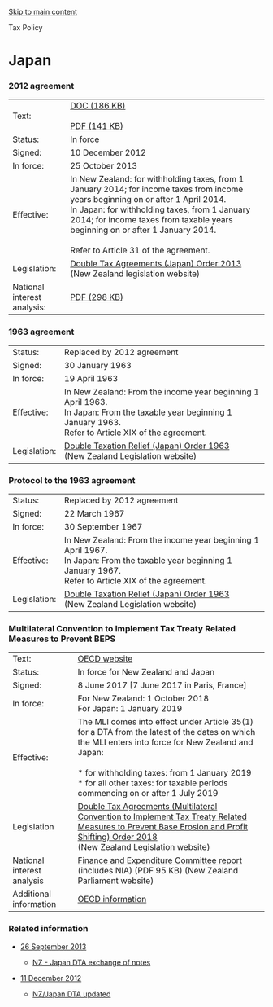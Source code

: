 [Skip to main content](#main-content-tp)

Tax Policy

Japan
=====

### 2012 agreement

|     |     |
| --- | --- |
| Text: | [DOC (186 KB)](/-/media/project/ir/tp/tax-treaties/japan/2012-dta-nz-japan-doc.doc?sc_lang=en&modified=20200902034813&hash=B4F4F6B009BF66ADB71BA8D3060E4472)<br>  <br>[PDF (141 KB)](/-/media/project/ir/tp/tax-treaties/japan/2012-dta-nz-japan-pdf.pdf?sc_lang=en&modified=20200902034305&hash=2CFC3212FE14C0B25EBE5019DDC2941A) |
| Status: | In force |
| Signed: | 10 December 2012 |
| In force: | 25 October 2013 |
| Effective: | In New Zealand: for withholding taxes, from 1 January 2014; for income taxes from income years beginning on or after 1 April 2014.  <br>In Japan: for withholding taxes, from 1 January 2014; for income taxes from taxable years beginning on or after 1 January 2014.<br><br>Refer to Article 31 of the agreement. |
| Legislation: | [Double Tax Agreements (Japan) Order 2013](http://www.legislation.govt.nz/regulation/public/2013/0316/latest/contents.html)<br> (New Zealand legislation website) |
| National interest  <br>analysis: | [PDF (298 KB)](/-/media/project/ir/tp/tax-treaties/japan/2013-nia-dta-nz-japan.pdf?sc_lang=en&modified=20200622062247&hash=E64F5AD9E558941202A898430092BBF0) |

### 1963 agreement

|     |     |
| --- | --- |
| Status: | Replaced by 2012 agreement |
| Signed: | 30 January 1963 |
| In force: | 19 April 1963 |
| Effective: | In New Zealand: From the income year beginning 1 April 1963.  <br>In Japan: From the taxable year beginning 1 January 1963.  <br>Refer to Article XIX of the agreement. |
| Legislation: | [Double Taxation Relief (Japan) Order 1963](http://www.legislation.govt.nz/regulation/public/1963/0049/latest/contents.html)<br> (New Zealand Legislation website) |

### Protocol to the 1963 agreement

|     |     |
| --- | --- |
| Status: | Replaced by 2012 agreement |
| Signed: | 22 March 1967 |
| In force: | 30 September 1967 |
| Effective: | In New Zealand: From the income year beginning 1 April 1967.  <br>In Japan: From the taxable year beginning 1 January 1967.  <br>Refer to Article XIX of the agreement. |
| Legislation: | [Double Taxation Relief (Japan) Order 1963](http://www.legislation.govt.nz/regulation/public/1963/0049/latest/contents.html)<br> (New Zealand Legislation website) |

### Multilateral Convention to Implement Tax Treaty Related Measures to Prevent BEPS

|     |     |
| --- | --- |
| Text: | [OECD website](http://www.oecd.org/tax/treaties/multilateral-convention-to-implement-tax-treaty-related-measures-to-prevent-beps.htm) |
| Status: | In force for New Zealand and Japan |
| Signed: | 8 June 2017 \[7 June 2017 in Paris, France\] |
| In force: | For New Zealand: 1 October 2018  <br>For Japan: 1 January 2019 |
| Effective: | The MLI comes into effect under Article 35(1) for a DTA from the latest of the dates on which the MLI enters into force for New Zealand and Japan:<br><br>*   for withholding taxes: from 1 January 2019 <br>*   for all other taxes: for taxable periods commencing on or after 1 July 2019 |
| Legislation | [Double Tax Agreements (Multilateral Convention to Implement Tax Treaty Related Measures to Prevent Base Erosion and Profit Shifting) Order 2018](http://www.legislation.govt.nz/regulation/public/2018/0072/latest/versions.aspx)<br> (New Zealand Legislation website) |
| National interest analysis | [Finance and Expenditure Committee report](https://www.parliament.nz/resource/en-NZ/SCR_76418/9d567aacef47a07b911ab74af532e165a2b5a2b9)<br> (includes NIA) (PDF 95 KB) (New Zealand Parliament website) |
| Additional information | [OECD information](http://www.oecd.org/tax/treaties/multilateral-convention-to-implement-tax-treaty-related-measures-to-prevent-beps.htm) |

### Related information

*   [26 September 2013](/news/2013/2013-09-26-nz-japan-dta-exchange-notes)
     - [NZ - Japan DTA exchange of notes](/news/2013/2013-09-26-nz-japan-dta-exchange-notes)
    
*   [11 December 2012](/news/2012/2012-12-11-nzjapan-dta-updated#statement)
     - [NZ/Japan DTA updated](http://taxpolicy.ird.govt.nz/news/2012/2012-12-11-nzjapan-dta-updated#statement)
